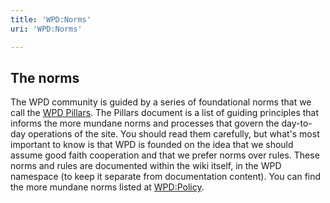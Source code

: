 ```yaml
---
title: 'WPD:Norms'
uri: 'WPD:Norms'

---
```

## The norms

The WPD community is guided by a series of foundational norms that we call the [WPD Pillars](/WPD:Pillars). The Pillars document is a list of guiding principles that informs the more mundane norms and processes that govern the day-to-day operations of the site. You should read them carefully, but what's most important to know is that WPD is founded on the idea that we should assume good faith cooperation and that we prefer norms over rules. These norms and rules are documented within the wiki itself, in the WPD namespace (to keep it separate from documentation content). You can find the more mundane norms listed at [WPD:Policy](/WPD:Policy).

